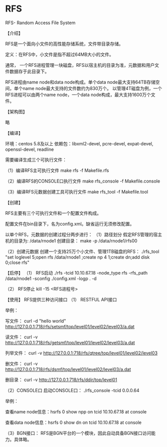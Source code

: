 # RFS
RFS- Random Access File System


【介绍】

RFS是一个面向小文件的高性能存储系统，文件带目录存储。

定义：在RFS中，小文件是指不超过64MB大小的文件。 

通常， 一个RFS进程管理一块磁盘，RFS以宿主机的目录为准，元数据和用户文件数据存于此目录下。

RFS进程由name node和data node构成。单个data node最大支持64TB存储空间，单个name node最大支持的文件数约为830万个。
以管理4T磁盘为例，一个RFS进程可以由两个name node，一个data node构成，最大支持1600万个文件。 

【架构图】

略

【编译】

环境：centos 5.8及以上
依赖包：libxml2-devel, pcre-devel, expat-devel, openssl-devel, readline

需要编译生成三个可执行文件：

（1）编译RFS主可执行文件
	make rfs -f Makefile.rfs

（2）编译RFS的CONSOLE口执行文件
	make rfs_console -f Makefile.console

（3）编译RFS元数据创建工具可执行文件
	make rfs_tool -f Makefile.tool


【创建】

RFS主要有三个可执行文件和一个配置文件构成。

配置文件在bin目录下，名为config.xml。缺省运行无须修改配置。

以单个RFS，元数据的创建过程分两步进行：
（1）路径划分
     假定RFS管理的宿主机的目录为: /data/rnode1
     创建目录： make -p /data/rnode1/rfs00


（2）创建元数据
	 创建一个支持25万个小文件、管理1TB磁盘的RFS：
	 ./rfs_tool "set loglevel 5;open rfs /data/rnode1 ;create np 4 1;create dn;add disk 0;close rfs"


【启停】
（1） RFS启动
	./rfs -tcid 10.10.67.18 -node_type rfs -rfs_path /data/rnode1 -sconfig ./config.xml -logp . -d

（2） RFS停止
	kill -15 <RFS进程号>

【使用】
 RFS提供三种访问接口
 （1） RESTFUL API接口

   举例：

   写文件：	  curl -d "hello world" http://127.0.0.1:718/rfs/setsmf/top/level01/level02/level03/a.dat

   读文件：   curl -v http://127.0.0.1:718/rfs/getsmf/top/level01/level02/level03/a.dat
   
   列举文件： curl -v http://127.0.0.1:718/rfs/qtree/top/level01/level02/level03
   
   删文件：   curl -v http://127.0.0.1:718/rfs/dsmf/top/level01/level02/level03/a.dat
   
   删目录：	  curl -v http://127.0.0.1:718/rfs/ddir/top/level01 


（2）CONSOLE口
 启动CONSOLE口： ./rfs_console -tcid 0.0.0.64

 举例：

 查看name node信息：hsrfs 0 show npp on tcid 10.10.67.18 at console

 查看data node信息：hsrfs 0 show dn on tcid 10.10.67.18 at console


（3）BGN接口：
 RFS是BGN平台的一个模块，因此自动具备BGN接口访问能力。具体略。
